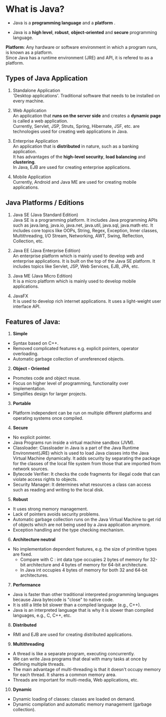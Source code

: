 # What is Java?

* Java is a **programming language** and a **platform** .

* Java is a **high level**, **robust**, **object-oriented** and **secure** programming language.

**Platform**: Any hardware or software environment in which a program runs, is known as a platform. <br> 
Since Java has a runtime environment (JRE) and API, it is refered to as a platform.

## Types of Java Application

1) Standalone Application <br>
'Desktop applications'. Traditional software that needs to be installed on every machine. 

2) Web Application <br>
An application that **runs on the server side** and creates a **dynamic page** is called a web application. <br>
Currently, Servlet, JSP, Struts, Spring, Hibernate, JSF, etc. are technologies used for creating web applications in Java.

3) Enterprise Application <br>
An application that is **distributed** in nature, such as a banking application. <br> 
It has advantages of the **high-level security**, **load balancing** and **clustering**. <br>
In Java, EJB are used for creating enterprise applications.

4) Mobile Application <br>
Currently, Android and Java ME are used for creating mobile applications.

## Java Platforms / Editions

1) Java SE (Java Standard Edition) <br>
Java SE is a programming platform. It includes Java programming APIs such as java.lang, java.io, java.net, java.util, java.sql, java.math etc. It includes core topics like OOPs, String, Regex, Exception, Inner classes, Multithreading, I/O Stream, Networking, AWT, Swing, Reflection, Collection, etc.

2) Java EE (Java Enterprise Edition) <br>
An enterprise platform which is mainly used to develop web and enterprise applications. It is built on the top of the Java SE platform. It includes topics like Servlet, JSP, Web Services, EJB, JPA, etc.

3) Java ME (Java Micro Edition) <br>
It is a micro platform which is mainly used to develop mobile applications.

4) JavaFX <br>
It is used to develop rich internet applications. It uses a light-weight user interface API.

## Features of Java:

1) **Simple**<br>
* Syntax based on C++.
* Removed complicated features e.g. explicit pointers, operator overloading.
* Automatic garbage collection of unreferenced objects.
2) **Object - Oriented**<br> 
* Promotes code and object reuse. 
* Focus on higher level of programming, functionality over implementation.
* Simplifies design for larger projects.
3) **Portable** <br>
* Platform independent can be run on multiple different platforms and operating systems once compiled. 
4) **Secure** <br>
* No explicit pointer.
* Java Programs run inside a virtual machine sandbox (JVM).
* Classloader: Classloader in Java is a part of the Java Runtime Environment(JRE) which is used to load Java classes into the Java Virtual Machine dynamically. It adds security by separating the package for the classes of the local file system from those that are imported from network sources.
* Bytecode Verifier: It checks the code fragments for illegal code that can violate access rights to objects.
* Security Manager: It determines what resources a class can access such as reading and writing to the local disk.
5) **Robust**
* It uses strong memory management.
* Lack of pointers avoids security problems.
* Automatic garbage collection  runs on the Java Virtual Machine to get rid of objects which are not being used by a Java application anymore.
* Exception handling and the type checking mechanism.
6) **Architecture neutral** <br>
* No implementation dependent features, e.g. the size of primitive types are fixed.
  - Compare with C : int data type occupies 2 bytes of memory for 32-bit architecture and 4 bytes of memory for 64-bit architecture.
  - In Java int occupies 4 bytes of memory for both 32 and 64-bit architectures.
7) **Performance** <br>
* Java is faster than other traditional interpreted programming languages because Java bytecode is "close" to native code.
* It is still a little bit slower than a compiled language (e.g., C++). 
* Java is an interpreted language that is why it is slower than compiled languages, e.g., C, C++, etc.
8) **Distributed** <br>
* RMI and EJB are used for creating distributed applications. 
9) **Multithreading** <br>
* A thread is like a separate program, executing concurrently. 
* We can write Java programs that deal with many tasks at once by defining multiple threads. 
* The main advantage of multi-threading is that it doesn't occupy memory for each thread. It shares a common memory area. 
* Threads are important for multi-media, Web applications, etc.
10) **Dynamic** <br>
* Dynamic loading of classes: classes are loaded on demand. 
* Dynamic compilation and automatic memory management (garbage collection).

